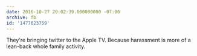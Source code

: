 ```yaml
---
date: 2016-10-27 20:02:39.000000000 -07:00
archive: fb
id: '1477623759'
---
```


They're bringing twitter to the Apple TV. Because harassment is more of a lean-back whole family activity.

